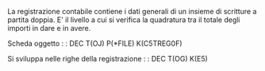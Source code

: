 La registrazione contabile contiene i dati generali di un insieme di scritture a partita doppia.
E' il livello a cui si verifica la quadratura tra il totale degli importi in dare e in avere.

Scheda oggetto
 :  : DEC T(OJ) P(*FILE) K(C5TREG0F)

Si sviluppa nelle righe della registrazione
 :  : DEC T(OG) K(E5)
